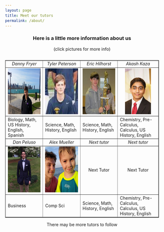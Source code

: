 ```yaml
---
layout: page
title: Meet our tutors 
permalink: /about/
---
```


<h3 align="center">Here is a little more information about us</h3>
<p align="center">(click pictures for more info)</p>

<table align="center">

<table width="60%" border="1" cellpadding="6px" align="center">
  <tr>
    <td width="15%" align="center"><i>Danny Fryer</i></td>
    <td width="15%" align="center"><i>Tyler Peterson</i></td>
    <td width="15%" align="center"><i>Eric Hilhorst</i></td>
    <td width="15%" align="center"><i>Akash Kaza</i></td>
  </tr>
<!--Second Row-->
<!--Danny's column-->
  <tr>
    <td align="center">
    <a href="{{ "/nav-bar/tutor-profiles/Danny.html" | prepend: site.baseurl }}"><img src="https://github.com/pepe454/pepe454.github.io/blob/master/nav-bar/tutor-profiles/tutor-pictures/Danny.jpg?raw=true" height="150px">
    </a>
    </td>
<!--Tyler's column-->
    <td align="center">
    <a href="{{ "/nav-bar/tutor-profiles/Tyler.html" | prepend: site.baseurl }}"><img
    src="https://github.com/pepe454/pepe454.github.io/blob/master/nav-bar/tutor-profiles/tutor-pictures/Tyla.png?raw=true"
    height="150px">
    </a>
    </td>
<!--Eric's column-->
    <td align="center">
    <a href="{{ "/nav-bar/tutor-profiles/Eric.html" | prepend: site.baseurl }}"> <img src=
    "https://github.com/pepe454/pepe454.github.io/blob/master/nav-bar/tutor-profiles/tutor-pictures/eric.jpg?raw=true" height= "150px">
    </a>
    </td>
<!--Akash's column-->
    <td align="center">
    <a href="{{ "/nav-bar/tutor-profiles/Akash.html" | prepend: site.baseurl }}"><img       src="https://github.com/pepe454/pepe454.github.io/blob/master/nav-bar/tutor-profiles/tutor-pictures/AKash2.JPG?raw=true" height="150px">
    </a>
    </td>
  </tr>
<!--Third Row--.
<!--Danny's column-->
  <tr>
    <td>
    Biology, Math, US History, English, Spanish
    </td>
<!--Tyler's column-->
    <td>
    Science, Math, History, English
    </td>
<!--Eric's column-->
    <td>
    Science, Math, History, English
    </td>
<!--Akash's column-->
    <td>
    Chemistry, Pre-Calculus, Calculus, US History, English
    </td>
  </tr>
<!--Fourth Row-->
  <tr>
    <td width="15%" align="center"><i>Dan Peluso</i></td>
    <td width="15%" align="center"><i>Alex Mueller</i></td>
    <td width="15%" align="center"><i>Next tutor</i></td>
    <td width="15%" align="center"><i>Next tutor</i></td>
  </tr>
  <!--Dan's column-->
  <tr>
    <td align="center">
    <a href="{{ "/nav-bar/tutor-profiles/DanP.html" | prepend: site.baseurl }}"><img src="https://github.com/pepe454/pepe454.github.io/blob/master/nav-bar/tutor-profiles/tutor-pictures/dan.jpg?raw=true" height="150px">
    </a>
    </td>
<!--Alex's column-->
    <td align="center">
    <a href="{{ "/nav-bar/tutor-profiles/Alex.html" | prepend: site.baseurl }}"><img
    src="https://github.com/pepe454/pepe454.github.io/blob/master/nav-bar/tutor-profiles/tutor-pictures/alexm.jpg?raw=true"
    height="150px">
    </a>
    </td>
<!--Tutor 3's column-->
    <td align="center">
    <p> Next Tutor <p>
    </td>
<!--Tutor4's column-->
    <td align="center">
    <p> Next Tutor <p>
    </td>
  </tr>
<!--Third Row--.
<!--Dan's column-->
  <tr>
    <td>
    Business
    </td>
<!--Alex's column-->
    <td>
    Comp Sci
    </td>
<!--Tutor3's column-->
    <td>
    Science, Math, History, English
    </td>
<!--Tutor4's column-->
    <td>
    Chemistry, Pre-Calculus, Calculus, US History, English
    </td>
  </tr>
<!--Fourth Row-->
</table>
<p align="center">There may be more tutors to follow</p>



